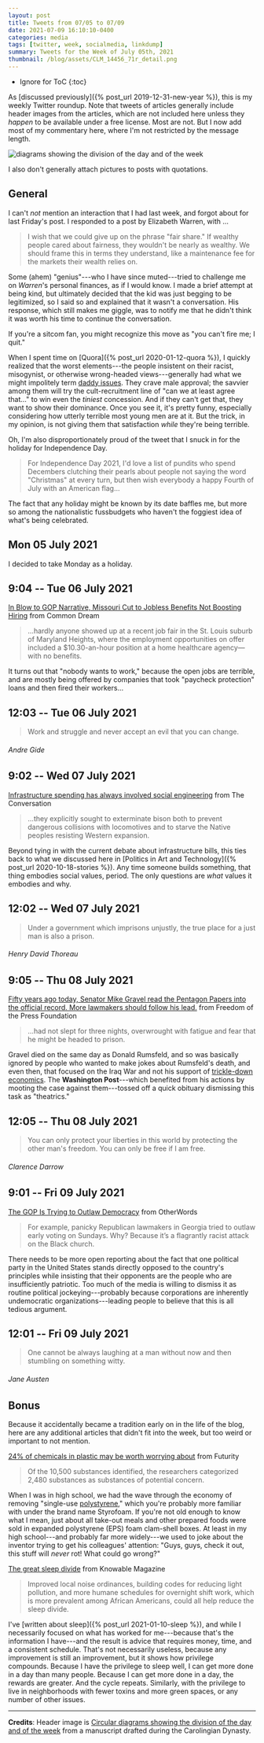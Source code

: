 ```yaml
---
layout: post
title: Tweets from 07/05 to 07/09
date: 2021-07-09 16:10:10-0400
categories: media
tags: [twitter, week, socialmedia, linkdump]
summary: Tweets for the Week of July 05th, 2021
thumbnail: /blog/assets/CLM_14456_71r_detail.png
---
```


* Ignore for ToC
{:toc}

As [discussed previously]({% post_url 2019-12-31-new-year %}), this is my weekly Twitter roundup.  Note that tweets of articles generally include header images from the articles, which are not included here unless they *happen* to be available under a free license.  Most are not.  But I now add most of my commentary here, where I'm not restricted by the message length.

![diagrams showing the division of the day and of the week](/blog/assets/CLM_14456_71r_detail.png "diagrams showing the division of the day and of the week")

I also don't generally attach pictures to posts with quotations.

## General

I can't *not* mention an interaction that I had last week, and forgot about for last Friday's post.  I responded to a post by Elizabeth Warren, with [<i class="fab fa-twitter-square"></i>](https://jcolag.github.io/twitter/1408559565352968198)...

 > I wish that we could give up on the phrase "fair share." If wealthy people cared about fairness, they wouldn't be nearly as wealthy. We should frame this in terms they understand, like a maintenance fee for the markets their wealth relies on.

Some (ahem) "genius"---who I have since muted---tried to challenge me on *Warren*'s personal finances, as if I would know.  I made a brief attempt at being kind, but ultimately decided that the kid was just begging to be legitimized, so I said so and explained that it wasn't a conversation.  His response, which still makes me giggle, was to notify me that he didn't think it was worth his time to continue the conversation.

If you're a sitcom fan, you might recognize this move as "you can't fire me; I quit."

When I spent time on [Quora]({% post_url 2020-01-12-quora %}), I quickly realized that the worst elements---the people insistent on their racist, misogynist, or otherwise wrong-headed views---generally had what we might impolitely term [daddy issues](https://en.wikipedia.org/wiki/Father_complex).  They crave male approval; the savvier among them will try the cult-recruitment line of "can we at least agree that..." to win even the *tiniest* concession.  And if they can't get that, they want to show their dominance.  Once you see it, it's pretty funny, especially considering how utterly terrible most young men are at it.  But the trick, in my opinion, is not giving them that satisfaction *while* they're being terrible.

Oh, I'm also disproportionately proud of the tweet that I snuck in for the holiday [<i class="fab fa-twitter-square"></i>](https://jcolag.github.io/twitter/1411667105989029889) for Independence Day.

 > For Independence Day 2021, I'd love a list of pundits who spend Decembers clutching their pearls about people not saying the word "Christmas" at every turn, but then wish everybody a happy Fourth of July with an American flag...

The fact that any holiday might be known by its date baffles me, but more so among the nationalistic fussbudgets who haven't the foggiest idea of what's being celebrated.

## Mon 05 July 2021

I decided to take Monday as a holiday.

## 9:04 -- Tue 06 July 2021

[<i class="fab fa-twitter-square"></i>](https://jcolag.github.io/twitter/1412396915283611673) [In Blow to GOP Narrative, Missouri Cut to Jobless Benefits Not Boosting Hiring](https://www.commondreams.org/news/2021/06/28/blow-gop-narrative-missouri-cut-jobless-benefits-not-boosting-hiring) from Common Dream

 > ...hardly anyone showed up at a recent job fair in the St. Louis suburb of Maryland Heights, where the employment opportunities on offer included a $10.30-an-hour position at a home healthcare agency—with no benefits.

It turns out that "nobody wants to work," because the open jobs are terrible, and are mostly being offered by companies that took "paycheck protection" loans and then fired their workers...

## 12:03 -- Tue 06 July 2021

[<i class="fab fa-twitter-square"></i>](https://jcolag.github.io/twitter/1412441961978634242)

 > Work and struggle and never accept an evil that you can change.

###### Andre Gide

## 9:02 -- Wed 07 July 2021

[<i class="fab fa-twitter-square"></i>](https://jcolag.github.io/twitter/1412758799950127109) [Infrastructure spending has always involved social engineering](https://theconversation.com/infrastructure-spending-has-always-involved-social-engineering-163461) from The Conversation

 > ...they explicitly sought to exterminate bison both to prevent dangerous collisions with locomotives and to starve the Native peoples resisting Western expansion.

Beyond tying in with the current debate about infrastructure bills, this ties back to what we discussed here in [Politics in Art and Technology]({% post_url 2020-10-18-stories %}).  Any time someone builds something, that thing embodies social values, period.  The only questions are *what* values it embodies and why.

## 12:02 -- Wed 07 July 2021

[<i class="fab fa-twitter-square"></i>](https://jcolag.github.io/twitter/1412804098273939461)

 > Under a government which imprisons unjustly, the true place for a just man is also a prison.

###### Henry David Thoreau

## 9:05 -- Thu 08 July 2021

[<i class="fab fa-twitter-square"></i>](https://jcolag.github.io/twitter/1413121942899417092) [Fifty years ago today, Senator Mike Gravel read the Pentagon Papers into the official record. More lawmakers should follow his lead.](https://freedom.press/news/fifty-years-ago-today-senator-mike-gravel-read-the-pentagon-papers-into-the-official-record-more-lawmakers-should-follow-his-lead/) from Freedom of the Press Foundation

 > ...had not slept for three nights, overwrought with fatigue and fear that he might be headed to prison.

Gravel died on the same day as Donald Rumsfeld, and so was basically ignored by people who wanted to make jokes about Rumsfeld's death, and even then, that focused on the Iraq War and not his support of [trickle-down economics](https://en.wikipedia.org/wiki/Trickle-down_economics).  The **Washington Post**---which benefited from his actions by mooting the case against them---tossed off a quick obituary dismissing this task as "theatrics."

## 12:05 -- Thu 08 July 2021

[<i class="fab fa-twitter-square"></i>](https://jcolag.github.io/twitter/1413167241319763977)

 > You can only protect your liberties in this world by protecting the other man's freedom. You can only be free if I am free.

###### Clarence Darrow

## 9:01 -- Fri 09 July 2021

[<i class="fab fa-twitter-square"></i>](https://jcolag.github.io/twitter/1413483323817615362) [The GOP Is Trying to Outlaw Democracy](https://otherwords.org/the-gop-is-trying-to-outlaw-democracy/) from OtherWords

 > For example, panicky Republican lawmakers in Georgia tried to outlaw early voting on Sundays. Why? Because it’s a flagrantly racist attack on the Black church.

There needs to be more open reporting about the fact that one political party in the United States stands directly opposed to the country's principles while insisting that their opponents are the people who are insufficiently patriotic.  Too much of the media is willing to dismiss it as routine political jockeying---probably because corporations are inherently undemocratic organizations---leading people to believe that this is all tedious argument.

## 12:01 -- Fri 09 July 2021

[<i class="fab fa-twitter-square"></i>](https://jcolag.github.io/twitter/1413528622762053632)

 > One cannot be always laughing at a man without now and then stumbling on something witty.

###### Jane Austen

## Bonus

Because it accidentally became a tradition early on in the life of the blog, here are any additional articles that didn't fit into the week, but too weird or important to not mention.

<i class="fas fa-square"></i> [24% of chemicals in plastic may be worth worrying about](https://www.futurity.org/plastics-concerning-chemicals-2589082-2/) from Futurity

 > Of the 10,500 substances identified, the researchers categorized 2,480 substances as substances of potential concern.

When I was in high school, we had the wave through the economy of removing "single-use [polystyrene](https://en.wikipedia.org/wiki/Polystyrene)," which you're probably more familiar with under the brand name Styrofoam.  If you're not old enough to know what I mean, just about all take-out meals and other prepared foods were sold in expanded polystyrene (EPS) foam clam-shell boxes.  At least in my high school---and probably far more widely---we used to joke about the inventor trying to get his colleagues' attention:  "Guys, guys, check it out, this stuff will *never* rot!  What could go wrong?"

<i class="fas fa-square"></i> [The great sleep divide](https://knowablemagazine.org/article/health-disease/2021/the-great-sleep-divide) from Knowable Magazine

 > Improved local noise ordinances, building codes for reducing light pollution, and more humane schedules for overnight shift work, which is more prevalent among African Americans, could all help reduce the sleep divide.

I've [written about sleep]({% post_url 2021-01-10-sleep %}), and while I necessarily focused on what has worked for me---because that's the information I have---and the result is advice that requires money, time, and a consistent schedule.  That's not necessarily useless, because any improvement is still an improvement, but it shows how privilege compounds.  Because I have the privilege to sleep well, I can get more done in a day than many people.  Because I can get more done in a day, the rewards are greater.  And the cycle repeats.  Similarly, with the privilege to live in neighborhoods with fewer toxins and more green spaces, or any number of other issues.

* * *

**Credits**:  Header image is [Circular diagrams showing the division of the day and of the week](https://en.wikipedia.org/wiki/Week#/media/File:CLM_14456_71r_detail.jpg) from a manuscript drafted during the Carolingian Dynasty.
